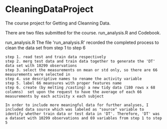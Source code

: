 CleaningDataProject
===================

The course project for Getting and Cleanning Data. 

There are two files submitted for the course. run_analysis.R and Codebook. 

run_analysis.R
The file 'run_analysis.R' recorded the completed process to clean the data set from step 1 to step 6

    step 1. read test and train data respectively
    step 2. merg test data and train data together to generate the 'DT' data set with 10299 observations
    step 3. select the measurements on mean or std only, so there are 66 measurements were selected in
    step 4. use descriptive names to rename the activity variable 
    step 5. label 66 meansures with proper features name
    step 6. create (by melting /casting) a new tidy data (180 rows x 68 columns)  set upon the request to have the average of each 66 measurements by each activity x each subject
    
    In order to include more meaningful data for further analyses, I included data source which was labeled as "source" variable to identify whether train data or test data in 'DT'. Therefore, 'DT' was a dataset with 10299 observations and 69 variables from step 1 to step 5
    
    

